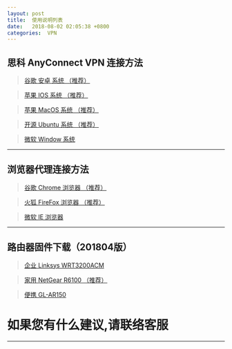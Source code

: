 ```yaml
---
layout: post
title:  使用说明列表
date:   2018-08-02 02:05:38 +0800
categories:  VPN
---
```



## 思科 AnyConnect VPN 连接方法

>[谷歌 安卓 系统 （推荐）](/2018/03/android/ "Android")

>[苹果 IOS 系统 （推荐）](/2018/03/ios/ "IOS")

>[苹果 MacOS 系统 （推荐）](/2018/02/mac/ "MacOS")

>[开源 Ubuntu 系统 （推荐）](/2018/05/ubuntu/ "Ubuntu")

>[微软 Window 系统](/2018/01/windows/ "Windows")

****
## 浏览器代理连接方法

>[谷歌 Chrome 浏览器 （推荐）](/2018/04/chrome/ "Chrome")

>[火狐 FireFox 浏览器 （推荐）](/2018/04/firefox/ "FireFox")

>[微软 IE 浏览器](/2018/01/ie/ "IE")

****
## 路由器固件下载（201804版）

>[企业 Linksys WRT3200ACM](/2018/04/router/ "企业")

>[家用 NetGear R6100 （推荐）](/2018/04/router/ "家用")

>[便携 GL-AR150](/2018/04/router/ "车载")

# 如果您有什么建议,请联络客服
****
